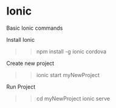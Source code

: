 # Ionic
Basic Ionic commands

Install Ionic 
>>npm install -g ionic cordova

Create new project
>>ionic start myNewProject

Run Project
>>cd myNewProject
>>ionic serve
